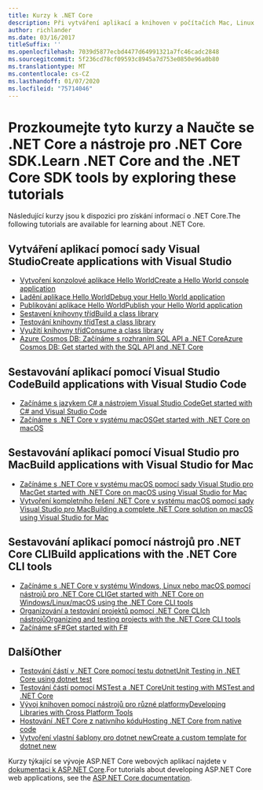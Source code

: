 ```yaml
---
title: Kurzy k .NET Core
description: Při vytváření aplikací a knihoven v počítačích Mac, Linux a Windows postupujte podle pokynů výukových kurzů .NET Core.
author: richlander
ms.date: 03/16/2017
titleSuffix: ''
ms.openlocfilehash: 7039d5877ecbd4477d64991321a7fc46cadc2848
ms.sourcegitcommit: 5f236cd78cf09593c8945a7d753e0850e96a0b80
ms.translationtype: MT
ms.contentlocale: cs-CZ
ms.lasthandoff: 01/07/2020
ms.locfileid: "75714046"
---
```

# <a name="learn-net-core-and-the-net-core-sdk-tools-by-exploring-these-tutorials"></a><span data-ttu-id="a4821-103">Prozkoumejte tyto kurzy a Naučte se .NET Core a nástroje pro .NET Core SDK.</span><span class="sxs-lookup"><span data-stu-id="a4821-103">Learn .NET Core and the .NET Core SDK tools by exploring these tutorials</span></span>

<span data-ttu-id="a4821-104">Následující kurzy jsou k dispozici pro získání informací o .NET Core.</span><span class="sxs-lookup"><span data-stu-id="a4821-104">The following tutorials are available for learning about .NET Core.</span></span>

## <a name="create-applications-with-visual-studio"></a><span data-ttu-id="a4821-105">Vytváření aplikací pomocí sady Visual Studio</span><span class="sxs-lookup"><span data-stu-id="a4821-105">Create applications with Visual Studio</span></span>

- [<span data-ttu-id="a4821-106">Vytvoření konzolové aplikace Hello World</span><span class="sxs-lookup"><span data-stu-id="a4821-106">Create a Hello World console application</span></span>](with-visual-studio.md)
- [<span data-ttu-id="a4821-107">Ladění aplikace Hello World</span><span class="sxs-lookup"><span data-stu-id="a4821-107">Debug your Hello World application</span></span>](debugging-with-visual-studio.md)
- [<span data-ttu-id="a4821-108">Publikování aplikace Hello World</span><span class="sxs-lookup"><span data-stu-id="a4821-108">Publish your Hello World application</span></span>](publishing-with-visual-studio.md)
- [<span data-ttu-id="a4821-109">Sestavení knihovny tříd</span><span class="sxs-lookup"><span data-stu-id="a4821-109">Build a class library</span></span>](library-with-visual-studio.md)
- [<span data-ttu-id="a4821-110">Testování knihovny tříd</span><span class="sxs-lookup"><span data-stu-id="a4821-110">Test a class library</span></span>](testing-library-with-visual-studio.md)
- [<span data-ttu-id="a4821-111">Využití knihovny tříd</span><span class="sxs-lookup"><span data-stu-id="a4821-111">Consume a class library</span></span>](consuming-library-with-visual-studio.md)
- [<span data-ttu-id="a4821-112">Azure Cosmos DB: Začínáme s rozhraním SQL API a .NET Core</span><span class="sxs-lookup"><span data-stu-id="a4821-112">Azure Cosmos DB: Get started with the SQL API and .NET Core</span></span>](/azure/cosmos-db/sql-api-dotnetcore-get-started)

## <a name="build-applications-with-visual-studio-code"></a><span data-ttu-id="a4821-113">Sestavování aplikací pomocí Visual Studio Code</span><span class="sxs-lookup"><span data-stu-id="a4821-113">Build applications with Visual Studio Code</span></span>

- [<span data-ttu-id="a4821-114">Začínáme s jazykem C# a nástrojem Visual Studio Code</span><span class="sxs-lookup"><span data-stu-id="a4821-114">Get started with C# and Visual Studio Code</span></span>](with-visual-studio-code.md)
- [<span data-ttu-id="a4821-115">Začínáme s .NET Core v systému macOS</span><span class="sxs-lookup"><span data-stu-id="a4821-115">Get started with .NET Core on macOS</span></span>](using-on-macos.md)

## <a name="build-applications-with-visual-studio-for-mac"></a><span data-ttu-id="a4821-116">Sestavování aplikací pomocí Visual Studio pro Mac</span><span class="sxs-lookup"><span data-stu-id="a4821-116">Build applications with Visual Studio for Mac</span></span>

- [<span data-ttu-id="a4821-117">Začínáme s .NET Core v systému macOS pomocí sady Visual Studio pro Mac</span><span class="sxs-lookup"><span data-stu-id="a4821-117">Get started with .NET Core on macOS using Visual Studio for Mac</span></span>](using-on-mac-vs.md)
- [<span data-ttu-id="a4821-118">Vytvoření kompletního řešení .NET Core v systému macOS pomocí sady Visual Studio pro Mac</span><span class="sxs-lookup"><span data-stu-id="a4821-118">Building a complete .NET Core solution on macOS using Visual Studio for Mac</span></span>](using-on-mac-vs-full-solution.md)

## <a name="build-applications-with-the-net-core-cli-tools"></a><span data-ttu-id="a4821-119">Sestavování aplikací pomocí nástrojů pro .NET Core CLI</span><span class="sxs-lookup"><span data-stu-id="a4821-119">Build applications with the .NET Core CLI tools</span></span>

- [<span data-ttu-id="a4821-120">Začínáme s .NET Core v systému Windows, Linux nebo macOS pomocí nástrojů pro .NET Core CLI</span><span class="sxs-lookup"><span data-stu-id="a4821-120">Get started with .NET Core on Windows/Linux/macOS using the .NET Core CLI tools</span></span>](cli-create-console-app.md)
- [<span data-ttu-id="a4821-121">Organizování a testování projektů pomocí .NET Core CLIch nástrojů</span><span class="sxs-lookup"><span data-stu-id="a4821-121">Organizing and testing projects with the .NET Core CLI tools</span></span>](testing-with-cli.md)
- [<span data-ttu-id="a4821-122">Začínáme sF#</span><span class="sxs-lookup"><span data-stu-id="a4821-122">Get started with F#</span></span>](../../fsharp/get-started/get-started-command-line.md)

## <a name="other"></a><span data-ttu-id="a4821-123">Další</span><span class="sxs-lookup"><span data-stu-id="a4821-123">Other</span></span>

- [<span data-ttu-id="a4821-124">Testování částí v .NET Core pomocí testu dotnet</span><span class="sxs-lookup"><span data-stu-id="a4821-124">Unit Testing in .NET Core using dotnet test</span></span>](../testing/unit-testing-with-dotnet-test.md)
- [<span data-ttu-id="a4821-125">Testování částí pomocí MSTest a .NET Core</span><span class="sxs-lookup"><span data-stu-id="a4821-125">Unit testing with MSTest and .NET Core</span></span>](../testing/unit-testing-with-mstest.md)
- [<span data-ttu-id="a4821-126">Vývoj knihoven pomocí nástrojů pro různé platformy</span><span class="sxs-lookup"><span data-stu-id="a4821-126">Developing Libraries with Cross Platform Tools</span></span>](libraries.md)
- [<span data-ttu-id="a4821-127">Hostování .NET Core z nativního kódu</span><span class="sxs-lookup"><span data-stu-id="a4821-127">Hosting .NET Core from native code</span></span>](netcore-hosting.md)
- [<span data-ttu-id="a4821-128">Vytvoření vlastní šablony pro dotnet new</span><span class="sxs-lookup"><span data-stu-id="a4821-128">Create a custom template for dotnet new</span></span>](cli-templates-create-item-template.md)

<span data-ttu-id="a4821-129">Kurzy týkající se vývoje ASP.NET Core webových aplikací najdete v [dokumentaci k ASP.NET Core](/aspnet/core/).</span><span class="sxs-lookup"><span data-stu-id="a4821-129">For tutorials about developing ASP.NET Core web applications, see the [ASP.NET Core documentation](/aspnet/core/).</span></span>
